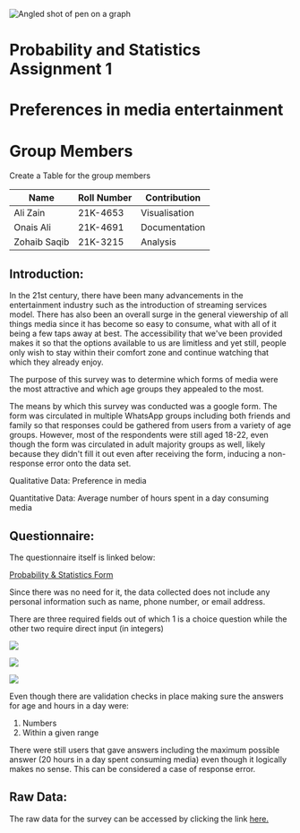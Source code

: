 ![Angled shot of pen on a graph](RackMultipart20230218-1-nsijr2_html_eaab81082fc10aa8.jpg)

# Probability and Statistics Assignment 1

# Preferences in media entertainment

# Group Members

Create a Table for the group members 

| Name | Roll Number | Contribution |
| --- | --- | --- |
| Ali Zain | 21K-4653 | Visualisation |
| Onais Ali | 21K-4691 | Documentation |
| Zohaib Saqib | 21K-3215 | Analysis |


## Introduction:

In the 21st century, there have been many advancements in the entertainment industry such as the introduction of streaming services model. There has also been an overall surge in the general viewership of all things media since it has become so easy to consume, what with all of it being a few taps away at best. The accessibility that we've been provided makes it so that the options available to us are limitless and yet still, people only wish to stay within their comfort zone and continue watching that which they already enjoy.

The purpose of this survey was to determine which forms of media were the most attractive and which age groups they appealed to the most.

The means by which this survey was conducted was a google form. The form was circulated in multiple WhatsApp groups including both friends and family so that responses could be gathered from users from a variety of age groups. However, most of the respondents were still aged 18-22, even though the form was circulated in adult majority groups as well, likely because they didn't fill it out even after receiving the form, inducing a non-response error onto the data set.

Qualitative Data: Preference in media

Quantitative Data: Average number of hours spent in a day consuming media

## Questionnaire:

The questionnaire itself is linked below:

[Probability & Statistics Form](https://forms.gle/tQJ914YDaQTQejZt5)

Since there was no need for it, the data collected does not include any personal information such as name, phone number, or email address.

There are three required fields out of which 1 is a choice question while the other two require direct input (in integers)

![](RackMultipart20230218-1-nsijr2_html_4155cf86b00c661b.png)

![](RackMultipart20230218-1-nsijr2_html_1541ef6ed98c7abd.png)

![](RackMultipart20230218-1-nsijr2_html_17fb9309636f166e.png)

Even though there are validation checks in place making sure the answers for age and hours in a day were:

1. Numbers
2. Within a given range

There were still users that gave answers including the maximum possible answer (20 hours in a day spent consuming media) even though it logically makes no sense. This can be considered a case of response error.

## Raw Data:

The raw data for the survey can be accessed by clicking the link [here.](https://raw.githubusercontent.com/onaisali4952/ProbStatsAssignment1/main/Statistics%20Assignment%201%20Form%20(Responses)%20-%20Form%20Responses%201.csv)